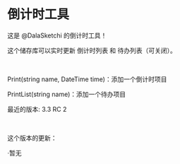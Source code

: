 # 倒计时工具
这是 @DalaSketchi 的倒计时工具！

这个储存库可以实时更新 倒计时列表 和 待办列表（可关闭）。

<br>

Print(string name, DateTime time)：添加一个倒计时项目

PrintList(string name)：添加一个待办项目

最近的版本: 3.3 RC 2

<br>

这个版本的更新：

·暂无
